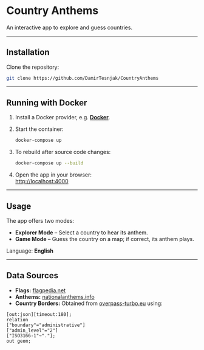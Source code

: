 # Country Anthems

An interactive app to explore and guess countries.

---

## Installation

Clone the repository:

```bash
git clone https://github.com/DamirTesnjak/CountryAnthems
```

---

## Running with Docker

1. Install a Docker provider, e.g. **[Docker](https://www.docker.com/)**.
2. Start the container:

   ```bash
   docker-compose up
   ```

3. To rebuild after source code changes:

   ```bash
   docker-compose up --build
   ```

4. Open the app in your browser:  
   [http://localhost:4000](http://localhost:4000)

---

## Usage

The app offers two modes:

- **Explorer Mode** – Select a country to hear its anthem.
- **Game Mode** – Guess the country on a map; if correct, its anthem plays.

Language: **English**

---

## Data Sources

- **Flags:** [flagpedia.net](https://flagpedia.net/)
- **Anthems:** [nationalanthems.info](https://nationalanthems.info/)
- **Country Borders:** Obtained from [overpass-turbo.eu](https://overpass-turbo.eu/) using:

```
[out:json][timeout:180];
relation
["boundary"="administrative"]
["admin_level"="2"]
["ISO3166-1"~"."];
out geom;
```
